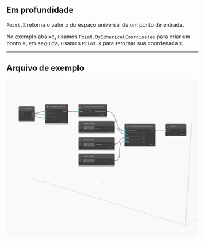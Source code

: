 ## Em profundidade
`Point.X` retorna o valor x do espaço universal de um ponto de entrada.

No exemplo abaixo, usamos `Point.BySphericalCoordinates` para criar um ponto e, em seguida, usamos `Point.X` para retornar sua coordenada x.

___
## Arquivo de exemplo

![X](./Autodesk.DesignScript.Geometry.Point.X_img.jpg)

